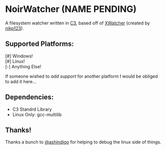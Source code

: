 # NoirWatcher (NAME PENDING)

A filesystem watcher written in [C3](https://c3-lang.org/), based off of [XWatcher](https://github.com/nikp123/x-watcher/tree/main) (created by [nikp123](https://github.com/nikp123)). 

## Supported Platforms:  
[#] Windows!  
[#] Linux!  
[-] Anything Else!  

If someone wished to *add support* for another platform I would be obliged to add it here... 

## Dependencies:  
- C3 Standrd Library  
- Linux Only: gcc-multilib  

## Thanks!

Thanks a bunch to [@ashindigo](https://github.com/ashindigo) for helping to debug the linux side of things.